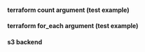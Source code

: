 #### terraform count argument (test example)
#### terraform for_each argument (test example)
#### s3 backend
